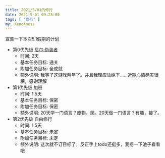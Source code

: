 ```yaml
---
title: 2021/5/01的修行
date: 2021-5-01 09:25:00
tags: [ '修行' ]
my: XenoAmess
---
```


宣告一下本次5.1假期的计划

+ 第0优先级 [尼尔:伪装者](https://store.steampowered.com/app/1113560/NieR_Replicant_ver122474487139/)
    + 时间: 2天
    + 基本任务目标: 通关 
    + 附加任务目标: 全成就
    + 额外说明: 我等了这游戏两年了。并且我理应放纵下……近期心情确实很糟。感谢理解
+ 第1优先级 加班
    + 时间: 1.5天
    + 基本任务目标: 保密
    + 附加任务目标: 保密
    + 额外说明: 20天学一门语言？废物，爬。20天做一门语言？有趣，接了。
+ 第2优先级 自由修行
    + 时间: 1.5天
    + 基本任务目标: 未定
    + 附加任务目标: 未定
    + 额外说明: 这次就不订目标了，反正手上todo还挺多，我捞一下池子看看吧

